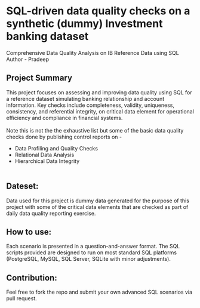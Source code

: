 # SQL-driven data quality checks on a synthetic (dummy) Investment banking dataset
Comprehensive Data Quality Analysis on IB Reference Data using SQL
<br>
Author - Pradeep

## Project Summary
This project focuses on assessing and improving data quality using SQL for a reference dataset simulating banking relationship and account information. Key checks include completeness, validity, uniqueness,   consistency, and referential integrity, on critical data element for operational efficiency and compliance in financial systems.
<br><br>
Note this is not the the exhaustive list but some of the basic data quality checks done by publishing control reports on - 
<br>
- Data Profiling and Quality Checks<br>
- Relational Data Analysis<br>
- Hierarchical Data Integrity
<br><br>
## Dateset:
Data used for this project is dummy data generated for the purpose of this project with some of the critical data elements that are checked as part of daily data quality reporting exercise.
<br>
## How to use:
Each scenario is presented in a question-and-answer format. The SQL scripts provided are designed to run on most standard SQL platforms (PostgreSQL, MySQL, SQL Server, SQLite with minor adjustments).
<br>
## Contribution:
Feel free to fork the repo and submit your own advanced SQL scenarios via pull request.
